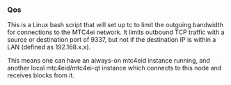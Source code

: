 ### Qos ###

This is a Linux bash script that will set up tc to limit the outgoing bandwidth for connections to the MTC4ei network. It limits outbound TCP traffic with a source or destination port of 9337, but not if the destination IP is within a LAN (defined as 192.168.x.x).

This means one can have an always-on mtc4eid instance running, and another local mtc4eid/mtc4ei-qt instance which connects to this node and receives blocks from it.
